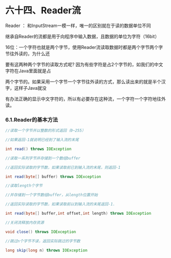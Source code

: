 # 六十四、Reader流

Reader ： 和InputStream一模一样，唯一的区别就在于读的数据单位不同

继承自Reader的流都是用于向程序中输入数据，且数据的单位为字符（16bit）

16位：一个字符也就是两个字节，使用Reader流读取数据时都是两个字节两个字节往外读的，为什么还

要有这两种两个字节的读取方式呢? 因为有些字符是占2个字节的，如我们的中文字符在Java里面就是占

两个字节的。如果采用一个字节一个字节往外读的方式，那么读出来的就是半个汉字，这样子Java就没

有办法正确的显示中文字符的，所以有必要存在这种流，一个字符一个字符地往外读。

### 6.1.Reader的基本方法

```java
//读取一个字节并以整数的形式返回（0~255） 

//如果返回-1就说明已经到了输入流的末尾 

int read() throws IOException 

//读取一系列字节并存储到一个数组buffer 

//返回实际读取的字节数，如果读取前已到输入流的末尾，则返回-1 

int read(byte[] buffer) throws IOException 

//读取length个字节 

//并存储到一个字节数组buffer，从length位置开始 

//返回实际读取的字节数，如果读取前以到输入流的末尾返回-1. 

int read(byte[] buffer,int offset,int length) throws IOException 

//关闭流释放内存资源 

void close() throws IOException 

//跳过n个字节不读，返回实际跳过的字节数 

long skip(long n) throws IOException
```


